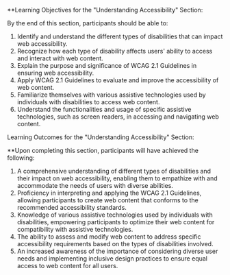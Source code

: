 **Learning Objectives for the "Understanding Accessibility" Section:

By the end of this section, participants should be able to:

1. Identify and understand the different types of disabilities that can impact web accessibility.
2. Recognize how each type of disability affects users' ability to access and interact with web content.
3. Explain the purpose and significance of WCAG 2.1 Guidelines in ensuring web accessibility.
4. Apply WCAG 2.1 Guidelines to evaluate and improve the accessibility of web content.
5. Familiarize themselves with various assistive technologies used by individuals with disabilities to access web content.
6. Understand the functionalities and usage of specific assistive technologies, such as screen readers, in accessing and navigating web content.

Learning Outcomes for the "Understanding Accessibility" Section:

**Upon completing this section, participants will have achieved the following:

1. A comprehensive understanding of different types of disabilities and their impact on web accessibility, enabling them to empathize with and accommodate the needs of users with diverse abilities.
2. Proficiency in interpreting and applying the WCAG 2.1 Guidelines, allowing participants to create web content that conforms to the recommended accessibility standards.
3. Knowledge of various assistive technologies used by individuals with disabilities, empowering participants to optimize their web content for compatibility with assistive technologies.
4. The ability to assess and modify web content to address specific accessibility requirements based on the types of disabilities involved.
5. An increased awareness of the importance of considering diverse user needs and implementing inclusive design practices to ensure equal access to web content for all users.